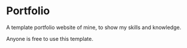 # Portfolio
A template portfolio website of mine, to show my skills and knowledge.

Anyone is free to use this template.
